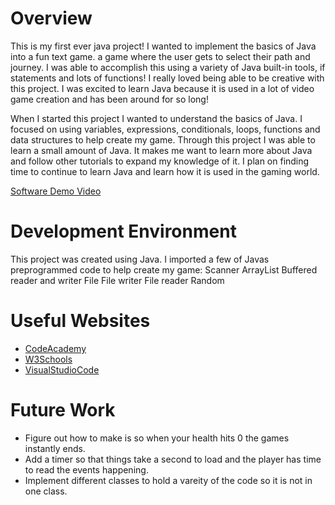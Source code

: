 # Overview
This is my first ever java project! I wanted to implement the basics of Java into a fun text game.  a game where the user gets to select their path and journey. I was able to accomplish this using a variety of Java built-in tools, if statements and lots of functions! I really loved being able to be creative with this project. I was excited to learn Java because it is used in a lot of video game creation and has been around for so long! 

When I started this project I wanted to understand the basics of Java. I focused on using variables, expressions, conditionals, loops, functions and data structures to help create my game. Through this project I was able to learn a small amount of Java. It makes me want to learn more about Java and follow other tutorials to expand my knowledge of it. I plan on finding time to continue to learn Java and learn how it is used in the gaming world. 

[Software Demo Video](http://youtube.link.goes.here)

# Development Environment

This project was created using Java. I imported a few of Javas preprogrammed code to help create my game:
Scanner
ArrayList
Buffered reader and writer
File
File writer
File reader
Random

# Useful Websites

- [CodeAcademy](https://www.codecademy.com/learn/java-introduction)
- [W3Schools](https://www.w3schools.com/java/)
- [VisualStudioCode](https://code.visualstudio.com/docs/java/java-tutorial)

# Future Work

- Figure out how to make is so when your health hits 0 the games instantly ends.
- Add a timer so that things take a second to load and the player has time to read the events happening. 
- Implement different classes to hold a vareity of the code so it is not in one class.


